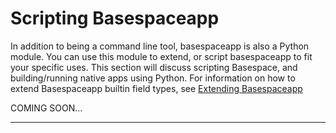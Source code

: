 # Scripting Basespaceapp

In addition to being a command line tool, basespaceapp is also a Python module. You can use this module to extend, or script basespaceapp to fit your specific uses.
This section will discuss scripting Basespace, and building/running native apps using Python.
For information on how to extend Basespaceapp builtin field types, see [Extending Basespaceapp](extending.html)

COMING SOON...


------------



